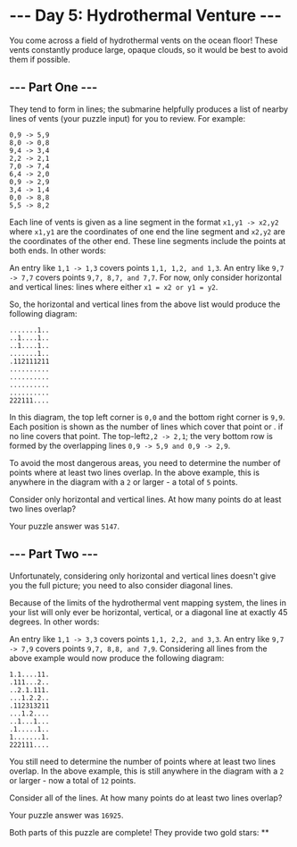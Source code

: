 # --- Day 5: Hydrothermal Venture ---

You come across a field of hydrothermal vents on the ocean floor! These vents constantly produce large, opaque clouds,
so it would be best to avoid them if possible.

## --- Part One ---

They tend to form in lines; the submarine helpfully produces a list of nearby lines of vents (your puzzle input) for you
to review. For example:

```shell
0,9 -> 5,9
8,0 -> 0,8
9,4 -> 3,4
2,2 -> 2,1
7,0 -> 7,4
6,4 -> 2,0
0,9 -> 2,9
3,4 -> 1,4
0,0 -> 8,8
5,5 -> 8,2
```

Each line of vents is given as a line segment in the format `x1,y1 -> x2,y2` where `x1,y1` are the coordinates of one
end the line segment and `x2,y2` are the coordinates of the other end. These line segments include the points at both
ends. In other words:

An entry like `1,1 -> 1,3` covers points `1,1, 1,2, and 1,3`. An entry like `9,7 -> 7,7` covers
points `9,7, 8,7, and 7,7`. For now, only consider horizontal and vertical lines: lines where
either `x1 = x2 or y1 = y2`.

So, the horizontal and vertical lines from the above list would produce the following diagram:

```shell
.......1..
..1....1..
..1....1..
.......1..
.112111211
..........
..........
..........
..........
222111....
```

In this diagram, the top left corner is `0,0` and the bottom right corner is `9,9`. Each position is shown as the number
of lines which cover that point or . if no line covers that point. The top-left`2,2 -> 2,1`; the very bottom row is
formed by the overlapping lines `0,9 -> 5,9 and 0,9 -> 2,9`.

To avoid the most dangerous areas, you need to determine the number of points where at least two lines overlap. In the
above example, this is anywhere in the diagram with a `2` or larger - a total of `5` points.

Consider only horizontal and vertical lines. At how many points do at least two lines overlap?

Your puzzle answer was `5147`.

## --- Part Two ---

Unfortunately, considering only horizontal and vertical lines doesn't give you the full picture; you need to also
consider diagonal lines.

Because of the limits of the hydrothermal vent mapping system, the lines in your list will only ever be horizontal,
vertical, or a diagonal line at exactly 45 degrees. In other words:

An entry like `1,1 -> 3,3` covers points `1,1, 2,2, and 3,3`. An entry like `9,7 -> 7,9` covers
points `9,7, 8,8, and 7,9`. Considering all lines from the above example would now produce the following diagram:

```shell
1.1....11.
.111...2..
..2.1.111.
...1.2.2..
.112313211
...1.2....
..1...1...
.1.....1..
1.......1.
222111....
```

You still need to determine the number of points where at least two lines overlap. In the above example, this is still
anywhere in the diagram with a `2` or larger - now a total of `12` points.

Consider all of the lines. At how many points do at least two lines overlap?

Your puzzle answer was `16925`.

Both parts of this puzzle are complete! They provide two gold stars: **